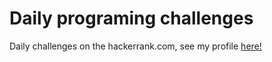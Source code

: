 ﻿# Daily programing challenges

Daily challenges on the hackerrank.com, see my profile <a href="https://www.hackerrank.com/enzotlucas31">here!</a>
